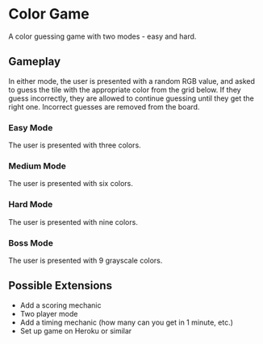 # Color Game

A color guessing game with two modes - easy and hard. 

## Gameplay

In either mode, the user is presented with a random RGB value, and asked to guess the tile with the appropriate color from the grid below. If they guess incorrectly, they are allowed to continue guessing until they get the right one. Incorrect guesses are removed from the board. 

### Easy Mode

The user is presented with three colors. 

### Medium Mode

The user is presented with six colors. 

### Hard Mode

The user is presented with nine colors.

### Boss Mode

The user is presented with 9 grayscale colors.

## Possible Extensions

- Add a scoring mechanic
- Two player mode
- Add a timing mechanic (how many can you get in 1 minute, etc.)
- Set up game on Heroku or similar